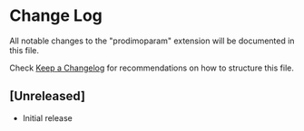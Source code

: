 # Change Log

All notable changes to the "prodimoparam" extension will be documented in this file.

Check [Keep a Changelog](http://keepachangelog.com/) for recommendations on how to structure this file.

## [Unreleased]

- Initial release